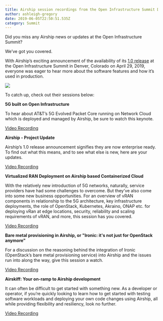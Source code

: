 ```yaml
---
title: Airship session recordings from the Open Infrastructure Summit Denver
author: ashleigh-gregory
date: 2019-06-05T22:50:51.535Z
category: Summit
---
```

Did you miss any Airship news or updates at the Open Infrastructure Summit?

We’ve got you covered.

With Airship’s exciting announcement of the availability of its [1.0 release](https://wiki.openstack.org/wiki/Airship_v1.0_Release) at the Open Infrastructure Summit in Denver, Colorado on April 29, 2019, everyone was eager to hear more about the software features and how it’s used in production.<!-- more -->

![](/images/screen-shot-2019-06-05-at-2.56.59-pm.png)

To catch up, check out their sessions below:

<b>5G built on Open Infrastructure</b>

To hear about AT&T’s 5G Evolved Packet Core running on Network Cloud which is deployed and managed by Airship, be sure to watch this keynote.

[Video Recording](https://www.openstack.org/videos/summits/denver-2019/5g-built-on-open-infrastructure)

<b>Airship - Project Update</b>

Airship’s 1.0 release announcement signifies they are now enterprise ready. To find out what this means, and to see what else is new, here are your updates.

[Video Recording](https://www.openstack.org/videos/summits/denver-2019/airship-project-update-1)

<b>Virtualized RAN Deployment on Airship based Containerized Cloud</b>

With the relatively new introduction of 5G networks, naturally, service providers have had some challenges to overcome. But they’ve also come into some new business opportunities. For an overview of vRAN components in relationship to the 5G architecture, key infrastructure deployments, the role of OpenStack, Kubernetes, Akraino, ONAP etc. for deploying vRan at edge locations, security, reliability and scaling requirements of vRAN, and more, this session has you covered.

[Video Recording](https://www.openstack.org/videos/summits/denver-2019/virtualized-ran-deployment-on-airship-based-containerized-cloud)

<b>Bare metal provisioning in Airship, or "Ironic: it's not just for OpenStack anymore"</b>

For a discussion on the reasoning behind the integration of Ironic (OpenStack’s bare metal provisioning service) into Airship and the issues run into along the way, give this session a watch.

[Video Recording](https://www.openstack.org/videos/summits/denver-2019/bare-metal-provisioning-in-airship-or-ironic-its-not-just-for-openstack-anymore)

<b>Airskiff: Your on-ramp to Airship development</b>

It can often be difficult to get started with something new. As a developer or operator, if you’re quickly looking to learn how to get started with testing software workloads and deploying your own code changes using Airship, all while providing flexibility and resiliency, look no further.

[Video Recording](https://www.openstack.org/videos/summits/denver-2019/airskiff-your-on-ramp-to-airship-development)
